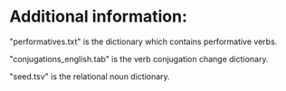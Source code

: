 # Additional information:

"performatives.txt" is the dictionary which contains performative verbs.

"conjugations_english.tab" is the verb conjugation change dictionary.

"seed.tsv" is the relational noun dictionary.
